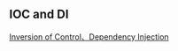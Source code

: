 ## IOC and DI

[Inversion of Control、Dependency Injection](https://segmentfault.com/a/1190000008626680)